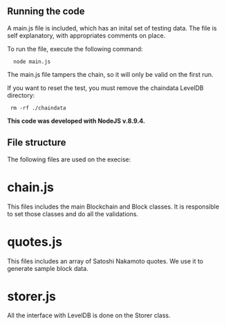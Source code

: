 ## Running the code

A main.js file is included, which has an inital set of testing data.
The file is self explanatory, with appropriates comments on place.

To run the file, execute the following command:

```
  node main.js
```

The main.js file tampers the chain, so it will only be valid on the first run.

If you want to reset the test, you must remove the chaindata LevelDB directory:

```
 rm -rf ./chaindata
```

**This code was developed with NodeJS v.8.9.4.**

## File structure

The following files are used on the execise:

# chain.js
This files includes the main Blockchain and Block classes. It is responsible to set those classes and do all the validations.

# quotes.js
This files includes an array of Satoshi Nakamoto quotes. We use it to generate sample block data.

# storer.js
All the interface with LevelDB is done on the Storer class.